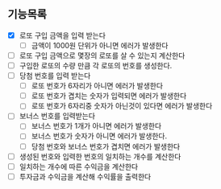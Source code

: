 ## 기능목록

- [x] 로또 구입 금액을 입력 받는다
  - [ ] 금액이 1000원 단위가 아니면 에러가 발생한다
- [ ] 로또 구입 금액으로 몇장의 로또를 살 수 있는지 계산한다
- [ ] 구입한 로또의 수량 만큼 각 로또의 번호를 생성한다.
- [ ] 당첨 번호를 입력 받는다
  - [ ] 로또 번호가 6자리가 아니면 에러가 발생한다
  - [ ] 로또 번호가 겹치는 숫자가 입력되면 에러가 발생한다
  - [ ] 로또 번호가 6자리중 숫자가 아닌것이 있다면 에러가 발생한다
- [ ] 보너스 번호를 입력받는다
  - [ ] 보너스 번호가 1개가 아니면 에러가 발생한다
  - [ ] 보너스 번호가 숫자가 아니면 에러가 발생한다.
  - [ ] 당첨 번호와 보너스 번호가 겹치면 에러가 발생한다
- [ ] 생성된 번호와 입력한 번호의 일치하는 개수를 계산한다
- [ ] 일치하는 개수에 따른 수익금을 계산한다
- [ ] 투자금과 수익금을 계산해 수익률을 출력한다
